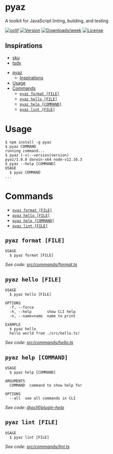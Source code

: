 # pyaz

A toolkit for JavaScript linting, building, and testing

[![oclif](https://img.shields.io/badge/cli-oclif-brightgreen.svg)](https://oclif.io)
[![Version](https://img.shields.io/npm/v/pyaz.svg)](https://npmjs.org/package/pyaz)
[![Downloads/week](https://img.shields.io/npm/dw/pyaz.svg)](https://npmjs.org/package/pyaz)
[![License](https://img.shields.io/npm/l/pyaz.svg)](https://github.com/github:nwalters512/pyaz/blob/master/package.json)

## Inspirations

- [sku](https://github.com/seek-oss/sku)
- [tsdx](https://github.com/formium/tsdx)

<!-- toc -->

- [pyaz](#pyaz)
  - [Inspirations](#inspirations)
- [Usage](#usage)
- [Commands](#commands)
  - [`pyaz format [FILE]`](#pyaz-format-file)
  - [`pyaz hello [FILE]`](#pyaz-hello-file)
  - [`pyaz help [COMMAND]`](#pyaz-help-command)
  - [`pyaz lint [FILE]`](#pyaz-lint-file)

<!-- tocstop -->

# Usage

<!-- usage -->

```sh-session
$ npm install -g pyaz
$ pyaz COMMAND
running command...
$ pyaz (-v|--version|version)
pyaz/1.0.0 darwin-x64 node-v12.16.3
$ pyaz --help [COMMAND]
USAGE
  $ pyaz COMMAND
...
```

<!-- usagestop -->

# Commands

<!-- commands -->

- [`pyaz format [FILE]`](#pyaz-format-file)
- [`pyaz hello [FILE]`](#pyaz-hello-file)
- [`pyaz help [COMMAND]`](#pyaz-help-command)
- [`pyaz lint [FILE]`](#pyaz-lint-file)

## `pyaz format [FILE]`

```
USAGE
  $ pyaz format [FILE]
```

_See code: [src/commands/format.ts](https://github.com/nwalters512/pyaz/blob/v1.0.0/src/commands/format.ts)_

## `pyaz hello [FILE]`

```
USAGE
  $ pyaz hello [FILE]

OPTIONS
  -f, --force
  -h, --help       show CLI help
  -n, --name=name  name to print

EXAMPLE
  $ pyaz hello
  hello world from ./src/hello.ts!
```

_See code: [src/commands/hello.ts](https://github.com/nwalters512/pyaz/blob/v1.0.0/src/commands/hello.ts)_

## `pyaz help [COMMAND]`

```
USAGE
  $ pyaz help [COMMAND]

ARGUMENTS
  COMMAND  command to show help for

OPTIONS
  --all  see all commands in CLI
```

_See code: [@oclif/plugin-help](https://github.com/oclif/plugin-help/blob/v3.2.0/src/commands/help.ts)_

## `pyaz lint [FILE]`

```
USAGE
  $ pyaz lint [FILE]
```

_See code: [src/commands/lint.ts](https://github.com/nwalters512/pyaz/blob/v1.0.0/src/commands/lint.ts)_

<!-- commandsstop -->
